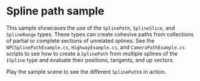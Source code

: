 # Spline path sample

This sample showcases the use of the `SplinePath`, `SplineSlice`, and `SplineRange` types. These types can create cohesive paths from collections of partial or complete sections of unrelated splines. See the `NPCSplinePathExample.cs`, `HighwayExample.cs`, and `CameraPathExample.cs` scripts to see how to create a `SplinePath` from multiple splines of the `ISpline` type and evaluate their positions, tangents, and up vectors.


Play the sample scene to see the different `SplinePath`s in action.